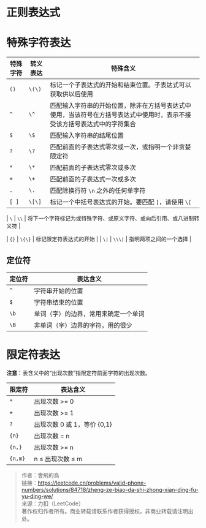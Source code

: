 # 正则表达式

# 特殊字符表达

| 特殊字符 | 转义表达 | 特殊含义 |
|----------|----------|----------|
| `()`     | `\(\)`   | 标记一个子表达式的开始和结束位置。子表达式可以获取供以后使用 |
| `^`      | `\^`     | 匹配输入字符串的开始位置，除非在方括号表达式中使用，当该符号在方括号表达式中使用时，表示不接受该方括号表达式中的字符集合 |
| `$`      | `\$`     | 匹配输入字符串的结尾位置 |
| `?`      | `\?`     | 匹配前面的子表达式零次或一次，或指明一个非贪婪限定符 |
| `*`      | `\*`     | 匹配前面的子表达式零次或多次 |
| `+`      | `\+`     | 匹配前面的子表达式一次或多次 |
| `.`      | `\.`     | 匹配除换行符 `\n` 之外的任何单字符 |
| `[ ]`    | `\[\]`   | 标记一个中括号表达式的开始。要匹配 `[`，请使用 `\[` |

| `\`      | `\\`     | 将下一个字符标记为或特殊字符、或原义字符、或向后引用、或八进制转义符 |

| `{}`     | `\{\}`   | 标记限定符表达式的开始 |
| `\|`     | `\\\|`   | 指明两项之间的一个选择 |

## 定位符
| 定位符   | 表达含义                               |
|----------|----------------------------------------|
| `^`      | 字符串开始的位置                       |
| `$`      | 字符串结束的位置                       |
| `\b`     | 单词（字）的边界，常用来确定一个单词     |
| `\B`     | 非单词（字）边界的字符，用的很少         |


# 限定符表达

**注意**：表含义中的“出现次数”指限定符前面字符的出现次数。

| 限定符    | 表达含义                     |
|-----------|-----------------------------|
| `*`       | 出现次数 >= 0               |
| `+`       | 出现次数 >= 1               |
| `?`       | 出现次数 0 或 1，等价 {0,1} |
| `{n}`     | 出现次数 = n                |
| `{n,}`    | 出现次数 >= n               |
| `{n,m}`   | n ≤ 出现次数 ≤ m            |

> 作者：會飛的鳥  
> 链接：https://leetcode.cn/problems/valid-phone-numbers/solutions/84718/zheng-ze-biao-da-shi-zhong-xian-ding-fu-yu-ding-we/  
> 来源：力扣（LeetCode）  
> 著作权归作者所有。商业转载请联系作者获得授权，非商业转载请注明出处。